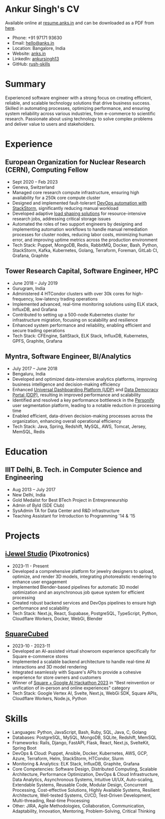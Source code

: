 # Ankur Singh's CV

Available online at [resume.anks.in](https://resume.anks.in) and can be downloaded as a PDF from [here](https://resume.anks.in/Ankur_Singh_CV.pdf).

- Phone: +91 97171 93630
- Email: [hello@anks.in](mailto:hello@anks.in)
- Location: Bangalore, India
- Website: [anks.in](https://anks.in/)
- LinkedIn: [ankursingh13](https://linkedin.com/in/ankursingh13)
- GitHub: [rush-skills](https://github.com/rush-skills)


# Summary

Experienced software engineer with a strong focus on creating efficient, reliable, and scalable technology solutions that drive business success. Skilled in automating processes, optimizing performance, and ensuring system reliability across various industries, from e-commerce to scientific research. Passionate about using technology to solve complex problems and deliver value to users and stakeholders.

# Experience

## European Organization for Nuclear Research (CERN), Computing Fellow

- Sept 2020 – Feb 2023
- Geneva, Switzerland
- Managed core research compute infrastructure, ensuring high availability for a 250k core compute cluster
- Designed and implemented fault-tolerant [DevOps automation with StackStorm](https://codimd.web.cern.ch/p/r6lbybhXy), significantly reducing manual workload
- Developed adaptive [load shaping solutions](https://indico.jlab.org/event/459/contributions/11638/attachments/9708/14174/chep23_stackstorm.pptx) for resource-intensive research jobs, addressing critical storage issues
- Automated the roles of two support engineers by designing and implementing automation workflows to handle manual remediation processes for cluster nodes, reducing labor costs, minimizing human error, and improving uptime metrics across the production environment
- Tech Stack: Puppet, MongoDB, Redis, RabbitMQ, Docker, Bash, Python, StackStorm, Kafka, Kubernetes, Golang, Terraform, Foreman, GitLab CI, Grafana, Graphite

## Tower Research Capital, Software Engineer, HPC

- June 2018 – July 2019
- Gurugram, India
- Administered 4 HTCondor clusters with over 30k cores for high-frequency, low-latency trading operations
- Implemented advanced, real-time monitoring solutions using ELK stack, InfluxDB, and Grafana
- Contributed to setting up a 500-node Kubernetes cluster for infrastructure migration, focusing on scalability and resilience
- Enhanced system performance and reliability, enabling efficient and secure trading operations
- Tech Stack: CFEngine, SaltStack, ELK Stack, InfluxDB, Kubernetes, GPFS, Graphite, Grafana

## Myntra, Software Engineer, BI/Analytics

- July 2017 – June 2018
- Bengaluru, India
- Developed and optimized data-intensive analytics platforms, improving business intelligence and decision-making efficiency
- Enhanced [Universal Dashboarding Platform (UDP)](https://medium.com/myntra-engineering/universal-dashboarding-platform-udp-data-visualisation-platform-at-myntra-5f2522fcf72d) and [Data Democracy Portal (DDP)](https://medium.com/myntra-engineering/data-products-self-service-query-platform-ddp-3af1d0f1123b), resulting in improved performance and scalability
- Identified and resolved a key performance bottleneck in the [Personify](https://medium.com/myntra-engineering/personify-user-segmentation-platform-for-myntra-91c6c8806ebe) user segmentation platform, leading to a notable reduction in processing time
- Enabled efficient, data-driven decision-making processes across the organization, enhancing overall operational efficiency
- Tech Stack: Java, Spring, Redshift, MySQL, AWS, Tomcat, Jersey, MemSQL, Redis

# Education

## IIIT Delhi, B. Tech. in Computer Science and Engineering

- Aug 2013 – July 2017
- New Delhi, India
- Gold Medalist for Best BTech Project in Entrepreneurship
- Admin of Byld (SDE Club)
- SysAdmin TA for Data Center and R&D infrastructure
- Teaching Assistant for Introduction to Programming '14 & '15

# Projects

## [iJewel Studio](https://ijewel.studio/) (Pixotronics)

- 2023-11 - Present
- Developed a comprehensive platform for jewelry designers to upload, optimize, and render 3D models, integrating photorealistic rendering to enhance user engagement
- Implemented Blender-based pipelines for automatic 3D model optimization and an asynchronous job queue system for efficient processing
- Created robust backend services and DevOps pipelines to ensure high performance and scalability
- Tech Stack: Next.js, React, Supabase, PostgreSQL, TypeScript, Python, Cloudflare Workers, Docker, WebGi, Blender

## [SquareCubed](https://squarecubed.anks.in/)

- 2023-10 - 2023-11
- Developed an AI-assisted virtual showroom experience specifically for Square e-commerce stores
- Implemented a scalable backend architecture to handle real-time AI interactions and 3D model rendering
- Integrated seamlessly with Square's APIs to provide a cohesive experience for store owners and customers
- Winner of [Square + Google AI Hackathon 2023](https://square-google-ai.devpost.com/) in "Best reinvention or unification of in-person and online experiences" category
- Tech Stack: Google Vertex AI, Svelte, Next.js, WebGi SDK, Square APIs, Cloudflare Workers, Node.js, Python

# Skills

- Languages: Python, JavaScript, Bash, Ruby, SQL, Java, C, Golang
- Databases: PostgreSQL, MySQL, MongoDB, SQLite, Redshift, MemSQL
- Frameworks: Rails, Django, FastAPI, Flask, React, Next.js, SvelteKit, Spring Boot
- DevOps & Cloud: Puppet, Ansible, Docker, Kubernetes, AWS, GCP, Azure, Terraform, Helm, StackStorm, HTCondor, Slurm
- Monitoring & Analytics: ELK Stack, InfluxDB, Graphite, Grafana
- Core Competencies: Software Design, Distributed Computing, Scalable Architecture, Performance Optimization, DevOps & Cloud Infrastructure, Data Analytics, Asynchronous Systems, Intuitive UI/UX, Auto-scaling, Extendable Systems, Reusable Code, Modular Design, Concurrent Processing, Cost-effective Solutions, Highly Available Systems, Resilient Architecture, Well-tested Systems, CI/CD, Test-Driven Development, Multi-threading, Real-time Processing
- Other: JIRA, Agile Methodologies, Collaboration, Communication, Adaptability, Innovation, Mentoring, Problem-Solving, Critical Thinking
